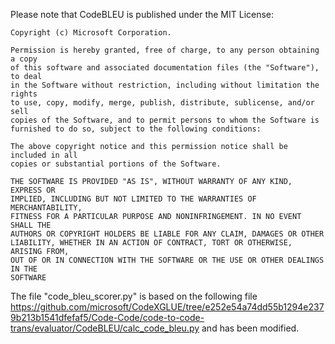 Please note that CodeBLEU is published under the MIT License:


    Copyright (c) Microsoft Corporation.

    Permission is hereby granted, free of charge, to any person obtaining a copy
    of this software and associated documentation files (the "Software"), to deal
    in the Software without restriction, including without limitation the rights
    to use, copy, modify, merge, publish, distribute, sublicense, and/or sell
    copies of the Software, and to permit persons to whom the Software is
    furnished to do so, subject to the following conditions:

    The above copyright notice and this permission notice shall be included in all
    copies or substantial portions of the Software.

    THE SOFTWARE IS PROVIDED "AS IS", WITHOUT WARRANTY OF ANY KIND, EXPRESS OR
    IMPLIED, INCLUDING BUT NOT LIMITED TO THE WARRANTIES OF MERCHANTABILITY,
    FITNESS FOR A PARTICULAR PURPOSE AND NONINFRINGEMENT. IN NO EVENT SHALL THE
    AUTHORS OR COPYRIGHT HOLDERS BE LIABLE FOR ANY CLAIM, DAMAGES OR OTHER
    LIABILITY, WHETHER IN AN ACTION OF CONTRACT, TORT OR OTHERWISE, ARISING FROM,
    OUT OF OR IN CONNECTION WITH THE SOFTWARE OR THE USE OR OTHER DEALINGS IN THE
    SOFTWARE


The file "code_bleu_scorer.py" is based on the following file https://github.com/microsoft/CodeXGLUE/tree/e252e54a74dd55b1294e2379b213b1541dfefaf5/Code-Code/code-to-code-trans/evaluator/CodeBLEU/calc_code_bleu.py and has been modified.

